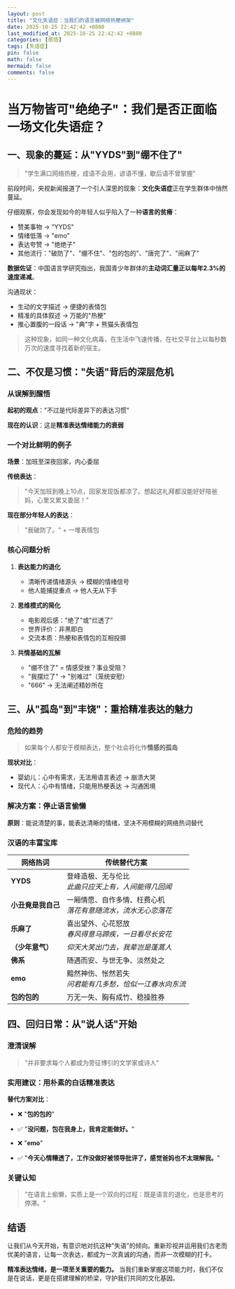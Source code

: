 ```yaml
---
layout: post
title: "文化失语症：当我们的语言被网络热梗绑架"
date: 2025-10-25 22:42:42 +0800
last_modified_at: 2025-10-25 22:42:42 +0800
categories: [感悟]
tags: [失语症]
pin: false
math: false
mermaid: false
comments: false
---
```



# 当万物皆可"绝绝子"：我们是否正面临一场文化失语症？

## 一、现象的蔓延：从"YYDS"到"绷不住了"

> "学生满口网络热梗，成语不会用，谚语不懂，歇后语不曾掌握"

前段时间，央视新闻报道了一个引人深思的现象：**文化失语症**正在学生群体中悄然蔓延。

仔细观察，你会发现如今的年轻人似乎陷入了一种**语言的贫瘠**：

- 赞美事物 → "YYDS"
- 情绪低落 → "emo" 
- 表达夸赞 → "绝绝子"
- 其他流行："破防了"、"绷不住"、"包的包的"、"唐完了"、"闹麻了"

**数据佐证**：中国语言学研究指出，我国青少年群体的**主动词汇量正以每年2.3%的速度递减**。

沟通现状：
- 生动的文字描述 → 便捷的表情包
- 精准的具体叙述 → 万能的"热梗"
- 推心置腹的一段话 → "典"字 + 熊猫头表情包

> 这种现象，如同一种文化病毒，在生活中飞速传播，在社交平台上以每秒数万次的速度寻找着新的宿主。

## 二、不仅是习惯："失语"背后的深层危机

### 从误解到醒悟

**起初的观点**："不过是代际差异下的表达习惯"

**现在的认识**：这是**精准表达情绪能力的衰弱**

### 一个对比鲜明的例子

**场景**：加班至深夜回家，内心委屈

**传统表达**：
> "今天加班到晚上10点，回家发现饭都凉了。想起这礼拜都没能好好陪爸妈，心里又累又委屈！"

**现在部分年轻人的表达**：
> "我破防了。" + 一堆表情包

### 核心问题分析

1. **表达能力的退化**
   - 清晰传递情绪源头 → 模糊的情绪信号
   - 他人能捕捉重点 → 他人无从下手

2. **思维模式的简化**
   - 电影观后感："绝了"或"烂透了"
   - 世界评价：非黑即白
   - 交流本质：热梗和表情包的互相投掷

3. **共情基础的瓦解**
   - "绷不住了" = 情感受挫？事业受阻？
   - "我摆烂了" → "别难过"（笼统安慰）
   - "666" → 无法阐述精妙所在

## 三、从"孤岛"到"丰饶"：重拾精准表达的魅力

### 危险的趋势

> 如果每个人都安于模糊表达，整个社会将化作**情感的孤岛**

**现状对比**：
- 婴幼儿：心中有需求，无法用语言表述 → 崩溃大哭
- 现代人：心中有情绪，只能用热梗表达 → 沟通困境

### 解决方案：停止语言偷懒

**原则**：能说清楚的事，能表达清晰的情绪，坚决不用模糊的网络热词替代

### 汉语的丰富宝库

| 网络热词 | 传统替代方案 |
|---------|-------------|
| **YYDS** | 登峰造极、无与伦比<br>*此曲只应天上有，人间能得几回闻* |
| **小丑竟是我自己** | 一厢情愿、自作多情、枉费心机<br>*落花有意随流水，流水无心恋落花* |
| **乐麻了** | 喜出望外、心花怒放<br>*春风得意马蹄疾，一日看尽长安花* |
| **（少年意气）** | *仰天大笑出门去，我辈岂是蓬蒿人* |
| **佛系** | 随遇而安、与世无争、淡然处之 |
| **emo** | 黯然神伤、怅然若失<br>*问君能有几多愁，恰似一江春水向东流* |
| **包的包的** | 万无一失、胸有成竹、稳操胜券 |

## 四、回归日常：从"说人话"开始

### 澄清误解

> "并非要求每个人都成为旁征博引的文学家或诗人"

### 实用建议：用朴素的白话精准表达

**替代方案对比**：

- ❌ "**包的包的**"
- ✅ "**没问题，包在我身上，我肯定能做好。**"

- ❌ "**emo**"
- ✅ "**今天心情糟透了，工作没做好被领导批评了，感觉爸妈也不太理解我。**"

### 关键认知

> "在语言上偷懒，实质上是一个双向的过程：既是语言的退化，也是思考的停滞。"

## 结语

让我们从今天开始，有意识地对抗这种"失语"的倾向。重新珍视并运用我们古老而优美的语言，让每一次表达，都成为一次真诚的沟通，而非一次模糊的打卡。

**精准表达情绪，是一项至关重要的能力。** 当我们重新掌握这项能力时，我们不仅是在说话，更是在搭建理解的桥梁，守护我们共同的文化基因。